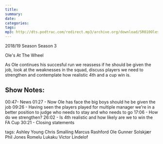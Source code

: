 ```yaml
---
title:
summary: 
date: 
categories:
tags:
mp3: http://dts.podtrac.com/redirect.mp3/archive.org/download/SR010OlesAtTheWheel/SR010-Oles-At-The-Wheel.mp3
---
```


2018/19 Season
Season 3


Ole's At The Wheel

As Ole continues his succesful run we reassess if he should be given the job, look at the weaknesses in the squad, discuss players we need to strengthen and contemplate how realistic 4th and a cup win is.

## Show Notes:
00:47- News
01:27 - Now Ole has face the big boys should he be given the job
09:26 - Having seen the players played for multiple manager we\'re in a better position to judge who needs to stay and who needs to go
17:06 - How do we strengthen?
26:02 - Is 4th realistic and how likely are we to win the FA Cup
30:21 - Closing statements


tags:
 Ashley Young
 Chris Smalling
 Marcus Rashford
 Ole Gunner Solskjær
 Phil Jones
 Romelu Lukaku
 Victor Lindelof